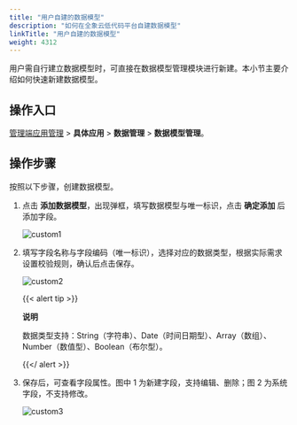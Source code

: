 ```yaml
---
title: "用户自建的数据模型"
description: "如何在全象云低代码平台自建数据模型"
linkTitle: "用户自建的数据模型"
weight: 4312
---
```


用户需自行建立数据模型时，可直接在数据模型管理模块进行新建。本小节主要介绍如何快速新建数据模型。 

## 操作入口

[管理端应用管理](https://portal.quanxiang.dev/apps) > **具体应用** > **数据管理** > **数据模型管理**。



## 操作步骤

按照以下步骤，创建数据模型。

1. 点击 **添加数据模型**，出现弹框，填写数据模型与唯一标识，点击 **确定添加** 后添加字段。

   ![custom1](/images/manual/data_models/custom1.png)

2. 填写字段名称与字段编码（唯一标识），选择对应的数据类型，根据实际需求设置校验规则，确认后点击保存。

   ![custom2](/images/manual/data_models/custom2.png)

   {{< alert tip >}}

   **说明**

   数据类型支持：String（字符串）、Date（时间日期型）、Array（数组）、Number（数值型）、Boolean（布尔型）。

   {{</ alert >}}

3. 保存后，可查看字段属性。图中 1 为新建字段，支持编辑、删除；图 2 为系统字段，不支持修改。

   ![custom3](/images/manual/data_models/custom3.png)

   

   

